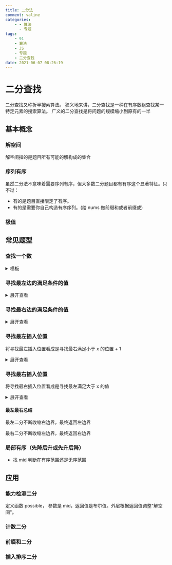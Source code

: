 ```yaml
---
title: 二分法
comment: valine
categories:
    - - 算法
      - 专题
tags:
    - 91
    - 算法
    - JS
    - 专题
    - 二分查找
date: 2021-06-07 08:26:19
---
```


# 二分查找

二分查找又称折半搜索算法。 狭义地来讲，二分查找是一种在有序数组查找某一特定元素的搜索算法。 广义的二分查找是将问题的规模缩小到原有的一半

## 基本概念

### 解空间

解空间指的是题目所有可能的解构成的集合

### 序列有序

虽然二分法不意味着需要序列有序，但大多数二分题目都有有序这个显著特征。只不过：

-   有的是题目直接限定了有序。
-   有的是需要你自己构造有序序列。(给 nums 做前缀和或者前缀或)

### 极值

## 常见题型

### 查找一个数

<details>
    <summary>模板</summary>

```js
function binarySearch(nums, target) {
    let left = 0;
    let right = nums.length - 1;
    while (left <= right) {
        const mid = Math.floor(left + (right - left) / 2);
        if (nums[mid] == target) return mid;
        if (nums[mid] < target)
            // 搜索区间变为 [mid+1, right]
            left = mid + 1;
        if (nums[mid] > target)
            // 搜索区间变为 [left, mid - 1]
            right = mid - 1;
    }
    return -1;
}
```

</details>

### 寻找最左边的满足条件的值

<details>
    <summary>展开查看</summary>

```js
function binarySearchLeft(nums, target) {
    let left = 0;
    let right = nums.length - 1;
    while (left <= right) {
        const mid = Math.floor(left + (right - left) / 2);
        if (nums[mid] == target)
            // 收缩右边界
            right = mid - 1; //查看[0,mid-1],如果之后都没有了,left 最红会变为 mid
        if (nums[mid] < target)
            // 搜索区间变为 [mid+1, right]
            left = mid + 1;
        if (nums[mid] > target)
            // 搜索区间变为 [left, mid - 1]
            right = mid - 1;
    }
    // 检查是否越界
    if (left >= nums.length || nums[left] != target) return -1;
    return left;
}
```

</details>

### 寻找最右边的满足条件的值

<details>
    <summary>展开查看</summary>

```js
function binarySearchRight(nums, target) {
    let left = 0;
    let right = nums.length - 1;
    while (left <= right) {
        const mid = Math.floor(left + (right - left) / 2);
        if (nums[mid] == target)
            // 收缩左边界
            left = mid + 1;
        if (nums[mid] < target)
            // 搜索区间变为 [mid+1, right]
            left = mid + 1;
        if (nums[mid] > target)
            // 搜索区间变为 [left, mid - 1]
            right = mid - 1;
    }
    // 检查是否越界
    if (right < 0 || nums[right] != target) return -1;
    return right;
}
```

</details>

### 寻找最左插入位置

将寻找最左插入位置看成是寻找最右满足小于 x 的位置 + 1

<details>
    <summary>展开查看</summary>

```js
function bisect_left(nums, target) {
    let left = 0;
    let right = nums.length - 1;
    while (left <= right) {
        const mid = Math.floor(left + (right - left) / 2);
        if (nums[mid] >= target) {
            // 搜索区间变为 [left, mid - 1]
            right = mid - 1;
        }

        if (nums[mid] < target) {
            // 搜索区间变为 [mid+1, right]
            left = mid + 1;
        }
    }
    // 检查是否越界
    if (left >= nums.length) return -1;
    return left;
}
```

</details>

### 寻找最右插入位置

将寻找最右插入位置看成是寻找最左满足大于 x 的值

<details>
    <summary>展开查看</summary>

```js
function bisect_right(nums, target) {
    let left = 0;
    let right = nums.length - 1;
    while (left <= right) {
        const mid = (left + (right - left)) >> 2;
        if (nums[mid] > target) {
            // 搜索区间变为 [left, mid - 1]
            right = mid - 1;
        }

        if (nums[mid] <= target) {
            // 搜索区间变为 [mid+1, right]
            left = mid + 1;
        }
    }
    // 检查是否越界
    if (left >= nums.length) return -1;
    return left;
}
```

</details>

#### 最左最右总结

最左二分不断收缩右边界，最终返回左边界

最右二分不断收缩左边界，最终返回右边界

### 局部有序（先降后升或先升后降）
- 找 mid 判断在有序范围还是无序范围

## 应用
### 能力检测二分
定义函数 possible， 参数是 mid，返回值是布尔值。外层根据返回值调整"解空间"。
### 计数二分 
### 前缀和二分
### 插入排序二分
